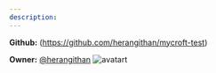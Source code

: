 ```yaml
---
description: 
---
```



**Github:** (https://github.com/herangithan/mycroft-test)

**Owner:** [@herangithan](https://github.com/herangithan) ![avatart](https://avatars0.githubusercontent.com/u/26539789?v=4)

